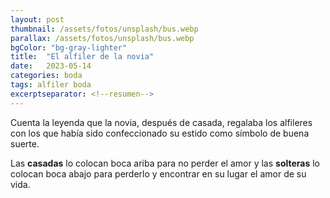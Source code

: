 ```yaml
---
layout: post
thumbnail: /assets/fotos/unsplash/bus.webp
parallax: /assets/fotos/unsplash/bus.webp
bgColor: "bg-gray-lighter"
title:  "El alfiler de la novia"
date:   2023-05-14
categories: boda
tags: alfiler boda
excerptseparator: <!--resumen-->
---
```


Cuenta la leyenda que la novia, después de casada, regalaba los alfileres con los que había sido confeccionado su estido como símbolo de buena suerte.

Las **casadas** lo colocan boca ariba para no perder el amor y las **solteras** lo colocan boca abajo para perderlo y encontrar en su lugar el amor de su vida.
